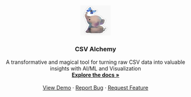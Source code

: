 

<div id="top"></div>

<!-- PROJECT LOGO -->
<br />
<div align="center">
  <a href="https://github.com/rebataur/rapidiam">
    <img src="images/logo.png" alt="Logo" width="80" height="80">
  </a>

  <h3 align="center">CSV Alchemy</h3>

  <p align="center">
       A transformative and magical tool for turning raw CSV data into valuable insights with AI/ML and Visualization
    <br />
    <a href="https://github.com/rebataur/rapidiam"><strong>Explore the docs »</strong></a>
    <br />
    <br />
    <a href="https://github.com/rebataur/rapidiam">View Demo</a>
    ·
    <a href="https://github.com/rebataur/rapidiam/issues">Report Bug</a>
    ·
    <a href="https://github.com/rebataur/rapidiam/issues">Request Feature</a>
  </p>
</div>
